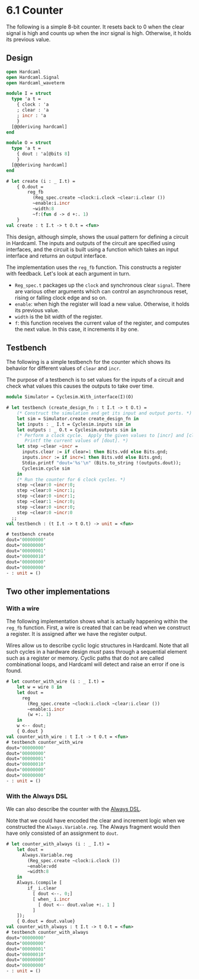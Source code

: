 # 6.1 Counter

<!--
```ocaml
# Hardcaml.Caller_id.set_mode Disabled
- : unit = ()
```
-->

The following is a simple 8-bit counter. It resets back to 0 when the clear signal is high
and counts up when the incr signal is high. Otherwise, it holds its previous value.

## Design

```ocaml
open Hardcaml
open Hardcaml.Signal
open Hardcaml_waveterm

module I = struct
  type 'a t =
    { clock : 'a
    ; clear : 'a
    ; incr : 'a
    }
  [@@deriving hardcaml]
end

module O = struct
  type 'a t =
    { dout : 'a[@bits 8]
    }
  [@@deriving hardcaml]
end
```

```ocaml
# let create (i : _ I.t) =
    { O.dout =
        reg_fb
          (Reg_spec.create ~clock:i.clock ~clear:i.clear ())
          ~enable:i.incr
          ~width:8
          ~f:(fun d -> d +:. 1)
    }
val create : t I.t -> t O.t = <fun>
```

This design, although simple, shows the usual pattern for defining a circuit in Hardcaml.
The inputs and outputs of the circuit are specified using interfaces, and the circuit is
built using a function which takes an input interface and returns an output interface.

The implementation uses the `reg_fb` function. This constructs a register with feedback.
Let's look at each argument in turn.

- `Reg_spec.t` packages up the `clock` and synchronous clear `signal`. There are various
  other arguments which can control an asynchronous reset, rising or falling clock edge
  and so on.
- `enable`: when high the register will load a new value. Otherwise, it holds its previous
  value.
- `width` is the bit width of the register.
- `f`: this function receives the current value of the register, and computes the next
  value. In this case, it increments it by one.

## Testbench

The following is a simple testbench for the counter which shows its behavior for
different values of `clear` and `incr`.

The purpose of a testbench is to set values for the inputs of a circuit and check what
values this causes the outputs to take over time.

```ocaml
module Simulator = Cyclesim.With_interface(I)(O)
```
```ocaml
# let testbench (create_design_fn : t I.t -> t O.t) =
    (* Construct the simulation and get its input and output ports. *)
    let sim = Simulator.create create_design_fn in
    let inputs : _ I.t = Cyclesim.inputs sim in
    let outputs : _ O.t = Cyclesim.outputs sim in
    (* Perform a clock cycle.  Apply the given values to [incr] and [clear].
       Printf the current values of [dout]. *)
    let step ~clear ~incr =
      inputs.clear := if clear=1 then Bits.vdd else Bits.gnd;
      inputs.incr := if incr=1 then Bits.vdd else Bits.gnd;
      Stdio.printf "dout='%s'\n" (Bits.to_string !(outputs.dout));
      Cyclesim.cycle sim
    in
    (* Run the counter for 6 clock cycles. *)
    step ~clear:0 ~incr:0;
    step ~clear:0 ~incr:1;
    step ~clear:0 ~incr:1;
    step ~clear:1 ~incr:0;
    step ~clear:0 ~incr:0;
    step ~clear:0 ~incr:0
  ;;
val testbench : (t I.t -> t O.t) -> unit = <fun>

# testbench create
dout='00000000'
dout='00000000'
dout='00000001'
dout='00000010'
dout='00000000'
dout='00000000'
- : unit = ()
```

## Two other implementations

### With a wire

The following implementation shows what is actually happening within the `reg_fb`
function. First, a wire is created that can be read when we construct a register. It is
assigned after we have the register output.

Wires allow us to describe cyclic logic structures in Hardcaml. Note that all such cycles
in a hardware design *must* pass through a sequential element such as a register or
memory. Cyclic paths that do not are called combinational loops, and Hardcaml will detect
and raise an error if one is found.

```ocaml
# let counter_with_wire (i : _ I.t) =
    let w = wire 8 in
    let dout =
      reg
        (Reg_spec.create ~clock:i.clock ~clear:i.clear ())
        ~enable:i.incr
        (w +:. 1)
    in
    w <-- dout;
    { O.dout }
val counter_with_wire : t I.t -> t O.t = <fun>
# testbench counter_with_wire
dout='00000000'
dout='00000000'
dout='00000001'
dout='00000010'
dout='00000000'
dout='00000000'
- : unit = ()
```

### With the Always DSL

We can also describe the counter with the [Always DSL](./always.md).

Note that we could have encoded the clear and increment logic when we constructed the
`Always.Variable.reg`. The Always fragment would then have only consisted of an assignment
to `dout`.

```ocaml
# let counter_with_always (i : _ I.t) =
    let dout =
      Always.Variable.reg
        (Reg_spec.create ~clock:i.clock ())
        ~enable:vdd
        ~width:8
    in
    Always.(compile [
        if_ i.clear
          [ dout <--. 0;]
          [ when_ i.incr
            [ dout <-- dout.value +:. 1 ]
          ]
    ]);
    { O.dout = dout.value}
val counter_with_always : t I.t -> t O.t = <fun>
# testbench counter_with_always
dout='00000000'
dout='00000000'
dout='00000001'
dout='00000010'
dout='00000000'
dout='00000000'
- : unit = ()
```
